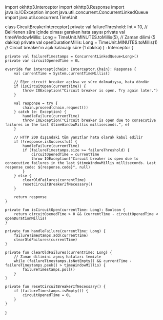 import okhttp3.Interceptor
import okhttp3.Response
import java.io.IOException
import java.util.concurrent.ConcurrentLinkedQueue
import java.util.concurrent.TimeUnit

class CircuitBreakerInterceptor(
    private val failureThreshold: Int = 10, // Belirlenen süre içinde olması gereken hata sayısı
    private val timeWindowMillis: Long = TimeUnit.MINUTES.toMillis(5), // Zaman dilimi (5 dakika)
    private val openDurationMillis: Long = TimeUnit.MINUTES.toMillis(1) // Circuit breaker'ın açık kalacağı süre (1 dakika)
) : Interceptor {

    private val failureTimestamps = ConcurrentLinkedQueue<Long>()
    private var circuitOpenedTime = 0L

    override fun intercept(chain: Interceptor.Chain): Response {
        val currentTime = System.currentTimeMillis()

        // Eğer circuit breaker açıksa ve süre dolmadıysa, hata döndür
        if (isCircuitOpen(currentTime)) {
            throw IOException("Circuit breaker is open. Try again later.")
        }

        val response = try {
            chain.proceed(chain.request())
        } catch (e: Exception) {
            handleFailure(currentTime)
            throw IOException("Circuit breaker is open due to consecutive failures in the last $timeWindowMillis milliseconds.", e)
        }

        // HTTP 200 dışındaki tüm yanıtlar hata olarak kabul edilir
        if (!response.isSuccessful) {
            handleFailure(currentTime)
            if (failureTimestamps.size >= failureThreshold) {
                circuitOpenedTime = currentTime
                throw IOException("Circuit breaker is open due to consecutive failures in the last $timeWindowMillis milliseconds. Last response code: ${response.code}", null)
            }
        } else {
            clearOldFailures(currentTime)
            resetCircuitBreakerIfNecessary()
        }

        return response
    }

    private fun isCircuitOpen(currentTime: Long): Boolean {
        return circuitOpenedTime > 0 && (currentTime - circuitOpenedTime < openDurationMillis)
    }

    private fun handleFailure(currentTime: Long) {
        failureTimestamps.add(currentTime)
        clearOldFailures(currentTime)
    }

    private fun clearOldFailures(currentTime: Long) {
        // Zaman dilimini aşmış hataları temizle
        while (failureTimestamps.isNotEmpty() && currentTime - failureTimestamps.peek() > timeWindowMillis) {
            failureTimestamps.poll()
        }
    }

    private fun resetCircuitBreakerIfNecessary() {
        if (failureTimestamps.isEmpty()) {
            circuitOpenedTime = 0L
        }
    }
}

